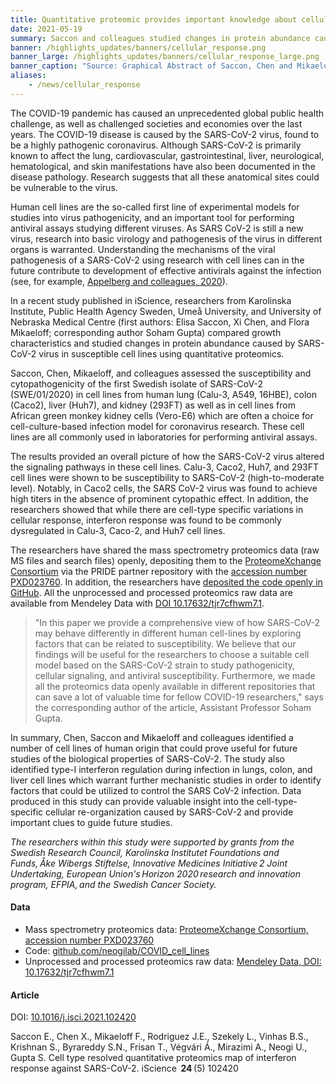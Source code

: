 ```yaml
---
title: Quantitative proteomic provides important knowledge about cellular response against SARS CoV-2
date: 2021-05-19
summary: Saccon and colleagues studied changes in protein abundance caused by SARS-CoV-2 virus in susceptible cell lines using quantitative proteomics. All proteomics were made data openly available in different repositories.
banner: /highlights_updates/banners/cellular_response.png
banner_large: /highlights_updates/banners/cellular_response_large.png
banner_caption: "Source: Graphical Abstract of Saccon, Chen and Mikaeloff et al 2021"
aliases:
    - /news/cellular_response
---
```


The COVID-19 pandemic has caused an unprecedented global public health challenge, as well as challenged societies and economies over the last years. The COVID-19 disease is caused by the SARS-CoV-2 virus, found to be a highly pathogenic coronavirus. Although SARS-CoV-2 is primarily known to affect the lung, cardiovascular, gastrointestinal, liver, neurological, hematological, and skin manifestations have also been documented in the disease pathology. Research suggests that all these anatomical sites could be vulnerable to the virus.

Human cell lines are the so-called first line of experimental models for studies into virus pathogenicity, and an important tool for performing antiviral assays studying different viruses. As SARS CoV-2 is still a new virus, research into basic virology and pathogenesis of the virus in different organs is warranted. Understanding the mechanisms of the viral pathogenesis of a SARS-CoV-2 using research with cell lines can in the future contribute to development of effective antivirals against the infection (see, for example, [Appelberg and colleagues, 2020](https://doi.org/10.1080/22221751.2020.1799723)).

In a recent study published in iScience, researchers from Karolinska Institute, Public Health Agency Sweden, Umeå University, and University of Nebraska Medical Centre (first authors: Elisa Saccon, Xi Chen, and Flora Mikaeloff; corresponding author Soham Gupta) compared growth characteristics and studied changes in protein abundance caused by SARS-CoV-2 virus in susceptible cell lines using quantitative proteomics.

Saccon, Chen, Mikaeloff, and colleagues assessed the susceptibility and cytopathogenicity of the first Swedish isolate of SARS-CoV-2 (SWE/01/2020) in cell lines from human lung (Calu-3, A549, 16HBE), colon (Caco2), liver (Huh7), and kidney (293FT) as well as in cell lines from African green monkey kidney cells (Vero-E6) which are often a choice for cell-culture-based infection model for coronavirus research. These cell lines are all commonly used in laboratories for performing antiviral assays.

The results provided an overall picture of how the SARS-CoV-2 virus altered the signaling pathways in these cell lines. Calu-3, Caco2, Huh7, and 293FT cell lines were shown to be susceptibility to SARS-CoV-2 (high-to-moderate level). Notably, in Caco2 cells, the SARS CoV-2 virus was found to achieve high titers in the absence of prominent cytopathic effect. In addition, the researchers showed that while there are cell-type specific variations in cellular response, interferon response was found to be commonly dysregulated in Calu-3, Caco-2, and Huh7 cell lines.

The researchers have shared the mass spectrometry proteomics data (raw MS files and search files) openly, depositing them to the [ProteomeXchange Consortium](http://proteomecentral.proteomexchange.org) via the PRIDE partner repository with the [accession number PXD023760](http://proteomecentral.proteomexchange.org/cgi/GetDataset?ID=PXD023760). In addition, the researchers have [deposited the code openly in GitHub](https://github.com/neogilab/COVID_cell_lines). All the unprocessed and processed proteomics raw data are available from Mendeley Data with [DOI 10.17632/tjr7cfhwm7.1](https://doi.org/10.17632/tjr7cfhwm7.1).

> "In this paper we provide a comprehensive view of how SARS-CoV-2 may behave differently in different human cell-lines by exploring factors that can be related to susceptibility. We believe that our findings will be useful for the researchers to choose a suitable cell model based on the SARS-CoV-2 strain to study pathogenicity, cellular signaling, and antiviral susceptibility. Furthermore, we made all the proteomics data openly available in different repositories that can save a lot of valuable time for fellow COVID-19 researchers," says the corresponding author of the article, Assistant Professor Soham Gupta.

In summary, Chen, Saccon and Mikaeloff and colleagues identified a number of cell lines of human origin that could prove useful for future studies of the biological properties of SARS-CoV-2. The study also identified type-I interferon regulation during infection in lungs, colon, and liver cell lines which warrant further mechanistic studies in order to identify factors that could be utilized to control the SARS CoV-2 infection. Data produced in this study can provide valuable insight into the cell-type-specific cellular re-organization caused by SARS-CoV-2 and provide important clues to guide future studies.

*The researchers within this study were supported by grants from the Swedish Research Council, Karolinska Institutet Foundations and Funds, Åke Wibergs Stiftelse, Innovative Medicines Initiative 2 Joint Undertaking, European Union's Horizon 2020 research and innovation program, EFPIA, and the Swedish Cancer Society.*

#### Data

- Mass spectrometry proteomics data: [ProteomeXchange Consortium, accession number PXD023760](http://proteomecentral.proteomexchange.org/cgi/GetDataset?ID=PXD023760)
- Code: [github.com/neogilab/COVID_cell_lines](https://github.com/neogilab/COVID_cell_lines)
- Unprocessed and processed proteomics raw data: [Mendeley Data, DOI: 10.17632/tjr7cfhwm7.1](https://doi.org/10.17632/tjr7cfhwm7.1)

#### Article

DOI: [10.1016/j.isci.2021.102420](https://doi.org/10.1016/j.isci.2021.102420)

Saccon E., Chen X., Mikaeloff F., Rodriguez J.E., Szekely L., Vinhas B.S., Krishnan S., Byrareddy S.N., Frisan T., Végvári Á., Mirazimi A., Neogi U., Gupta S. Cell type resolved quantitative proteomics map of interferon response against SARS-CoV-2. iScience  **24** (5) 102420
